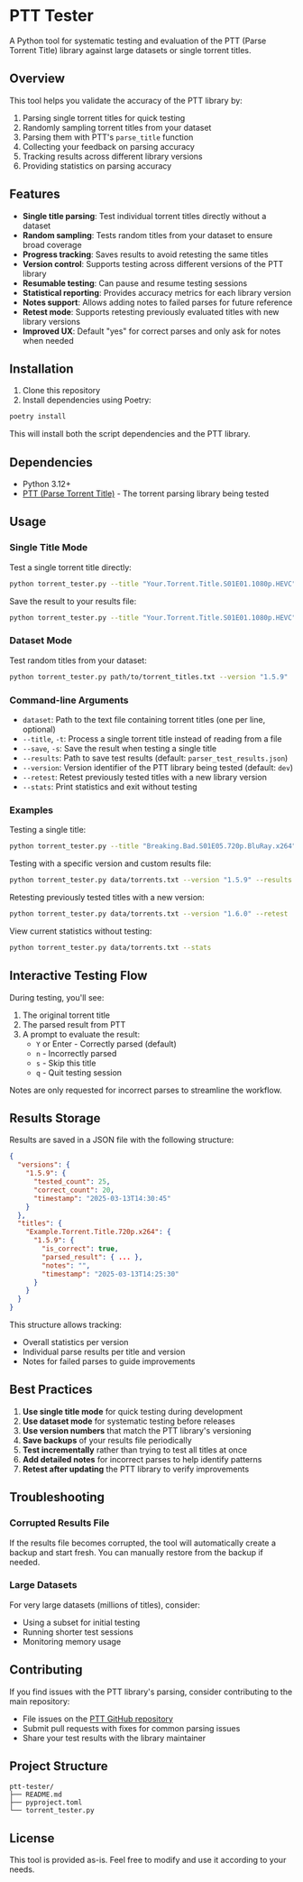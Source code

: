 # PTT Tester

A Python tool for systematic testing and evaluation of the PTT (Parse Torrent Title) library against large datasets or single torrent titles.

## Overview

This tool helps you validate the accuracy of the PTT library by:

1. Parsing single torrent titles for quick testing
2. Randomly sampling torrent titles from your dataset
3. Parsing them with PTT's `parse_title` function
4. Collecting your feedback on parsing accuracy
5. Tracking results across different library versions
6. Providing statistics on parsing accuracy

## Features

- **Single title parsing**: Test individual torrent titles directly without a dataset
- **Random sampling**: Tests random titles from your dataset to ensure broad coverage
- **Progress tracking**: Saves results to avoid retesting the same titles
- **Version control**: Supports testing across different versions of the PTT library
- **Resumable testing**: Can pause and resume testing sessions
- **Statistical reporting**: Provides accuracy metrics for each library version
- **Notes support**: Allows adding notes to failed parses for future reference
- **Retest mode**: Supports retesting previously evaluated titles with new library versions
- **Improved UX**: Default "yes" for correct parses and only ask for notes when needed

## Installation

1. Clone this repository
2. Install dependencies using Poetry:

```bash
poetry install
```

This will install both the script dependencies and the PTT library.

## Dependencies

- Python 3.12+
- [PTT (Parse Torrent Title)](https://github.com/dreulavelle/PTT) - The torrent parsing library being tested

## Usage

### Single Title Mode

Test a single torrent title directly:

```bash
python torrent_tester.py --title "Your.Torrent.Title.S01E01.1080p.HEVC"
```

Save the result to your results file:

```bash
python torrent_tester.py --title "Your.Torrent.Title.S01E01.1080p.HEVC" --save
```

### Dataset Mode

Test random titles from your dataset:

```bash
python torrent_tester.py path/to/torrent_titles.txt --version "1.5.9"
```

### Command-line Arguments

- `dataset`: Path to the text file containing torrent titles (one per line, optional)
- `--title`, `-t`: Process a single torrent title instead of reading from a file
- `--save`, `-s`: Save the result when testing a single title
- `--results`: Path to save test results (default: `parser_test_results.json`)
- `--version`: Version identifier of the PTT library being tested (default: `dev`)
- `--retest`: Retest previously tested titles with a new library version
- `--stats`: Print statistics and exit without testing

### Examples

Testing a single title:

```bash
python torrent_tester.py --title "Breaking.Bad.S01E05.720p.BluRay.x264"
```

Testing with a specific version and custom results file:

```bash
python torrent_tester.py data/torrents.txt --version "1.5.9" --results my_results.json
```

Retesting previously tested titles with a new version:

```bash
python torrent_tester.py data/torrents.txt --version "1.6.0" --retest
```

View current statistics without testing:

```bash
python torrent_tester.py data/torrents.txt --stats
```

## Interactive Testing Flow

During testing, you'll see:

1. The original torrent title
2. The parsed result from PTT
3. A prompt to evaluate the result:
   - `Y` or Enter - Correctly parsed (default)
   - `n` - Incorrectly parsed
   - `s` - Skip this title
   - `q` - Quit testing session

Notes are only requested for incorrect parses to streamline the workflow.

## Results Storage

Results are saved in a JSON file with the following structure:

```json
{
  "versions": {
    "1.5.9": {
      "tested_count": 25,
      "correct_count": 20,
      "timestamp": "2025-03-13T14:30:45"
    }
  },
  "titles": {
    "Example.Torrent.Title.720p.x264": {
      "1.5.9": {
        "is_correct": true,
        "parsed_result": { ... },
        "notes": "",
        "timestamp": "2025-03-13T14:25:30"
      }
    }
  }
}
```

This structure allows tracking:
- Overall statistics per version
- Individual parse results per title and version
- Notes for failed parses to guide improvements

## Best Practices

1. **Use single title mode** for quick testing during development
2. **Use dataset mode** for systematic testing before releases
3. **Use version numbers** that match the PTT library's versioning
4. **Save backups** of your results file periodically
5. **Test incrementally** rather than trying to test all titles at once
6. **Add detailed notes** for incorrect parses to help identify patterns
7. **Retest after updating** the PTT library to verify improvements

## Troubleshooting

### Corrupted Results File

If the results file becomes corrupted, the tool will automatically create a backup and start fresh. You can manually restore from the backup if needed.

### Large Datasets

For very large datasets (millions of titles), consider:
- Using a subset for initial testing
- Running shorter test sessions
- Monitoring memory usage

## Contributing

If you find issues with the PTT library's parsing, consider contributing to the main repository:
- File issues on the [PTT GitHub repository](https://github.com/dreulavelle/PTT)
- Submit pull requests with fixes for common parsing issues
- Share your test results with the library maintainer

## Project Structure

```
ptt-tester/
├── README.md
├── pyproject.toml
└── torrent_tester.py
```

## License

This tool is provided as-is. Feel free to modify and use it according to your needs.